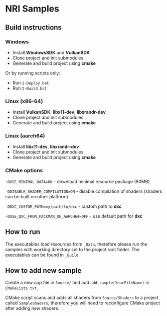 # NRI Samples

## Build instructions
### Windows
- Install **WindowsSDK** and **VulkanSDK**
- Clone project and init submodules
- Generate and build project using **cmake**

Or by running scripts only:
- Run ``1-Deploy.bat``
- Run ``2-Build.bat``

### Linux (x86-64)
- Install **VulkanSDK**, **libx11-dev**, **libxrandr-dev**
- Clone project and init submodules
- Generate and build project using **cmake**

### Linux (aarch64)
- Install **libx11-dev**, **libxrandr-dev**
- Clone project and init submodules
- Generate and build project using **cmake**

### CMake options
`-DUSE_MINIMAL_DATA=ON` - download minimal resource package (90MB)

`-DDISABLE_SHADER_COMPILATION=ON` - disable compilation of shaders (shaders can be built on other platform)

`-DDXC_CUSTOM_PATH=my/path/to/dxc` - custom path to **dxc**

`-DUSE_DXC_FROM_PACKMAN_ON_AARCH64=OFF` - use default path for **dxc**

## How to run
The executables load resources from `_Data`, therefore please run the samples with working directory set to
the project root folder. The executables can be found in `_Build`.

## How to add new sample
Create a new cpp file in `Source/` and add `add_sample(YourFileName)` in `CMakeLists.txt`.

CMake script scans and adds all shaders from `Source/Shaders` to a project called `SampleShaders`, therefore
you will need to reconfigure CMake project after adding new shaders.

